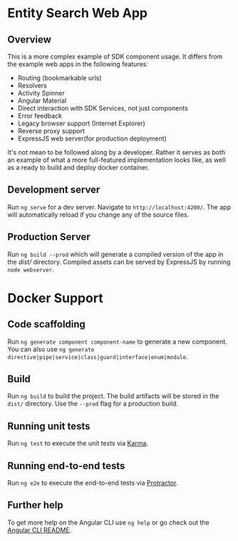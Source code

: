 # Entity Search Web App

## Overview
This is a more complex example of SDK component usage. It differs from the example web apps in the following features:
* Routing (bookmarkable urls)
* Resolvers
* Activity Spinner
* Angular Material
* Direct interaction with SDK Services, not just components
* Error feedback
* Legacy browser support (Internet Explorer)
* Reverse proxy support
* ExpressJS web server(for production deployment)

It's not mean to be followed along by a developer. Rather it serves as both an example of what a more full-featured implementation looks like, as well as a ready to build and deploy docker container.

## Development server

Run `ng serve` for a dev server. Navigate to `http://localhost:4200/`. The app will automatically reload if you change any of the source files.

## Production Server
Run `ng build --prod` which will generate a compiled version of the app in the _dist/_ directory. Compiled assets can be served by ExpressJS by running  `node webserver`.

# Docker Support


## Code scaffolding

Run `ng generate component component-name` to generate a new component. You can also use `ng generate directive|pipe|service|class|guard|interface|enum|module`.

## Build

Run `ng build` to build the project. The build artifacts will be stored in the `dist/` directory. Use the `--prod` flag for a production build.

## Running unit tests

Run `ng test` to execute the unit tests via [Karma](https://karma-runner.github.io).

## Running end-to-end tests

Run `ng e2e` to execute the end-to-end tests via [Protractor](http://www.protractortest.org/).

## Further help

To get more help on the Angular CLI use `ng help` or go check out the [Angular CLI README](https://github.com/angular/angular-cli/blob/master/README.md).
